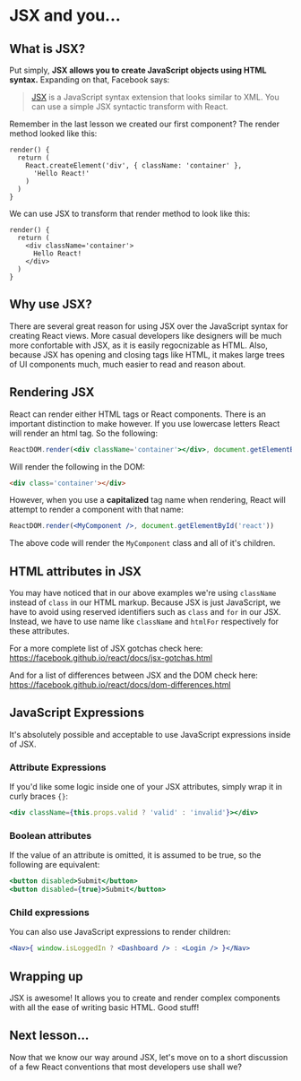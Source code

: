 # JSX and you...

## What is JSX?

Put simply, **JSX allows you to create JavaScript objects using HTML syntax.**
Expanding on that, Facebook says:
> [JSX](https://facebook.github.io/jsx/) is a JavaScript syntax extension that
> looks similar to XML. You can use a simple JSX syntactic transform with React.

Remember in the last lesson we created our first component? The render
method looked like this:
```es6
render() {
  return (
    React.createElement('div', { className: 'container' },
      'Hello React!'
    )
  )
}
```

We can use JSX to transform that render method to look like this:
```es6
render() {
  return (
    <div className='container'>
      Hello React!
    </div>
  )
}
```

## Why use JSX?

There are several great reason for using JSX over the JavaScript syntax for
creating React views. More casual developers like designers will be much more
confortable with JSX, as it is easily regocnizable as HTML. Also, because JSX
has opening and closing tags like HTML, it makes large trees of UI components
much, much easier to read and reason about.

## Rendering JSX

React can render either HTML tags or React components. There is an important
distinction to make however. If you use lowercase letters React will render
an html tag. So the following:
```jsx
ReactDOM.render(<div className='container'></div>, document.getElementById('react'))
```

Will render the following in the DOM:
```html
<div class='container'></div>
```

However, when you use a **capitalized** tag name when rendering, React will
attempt to render a component with that name:
```jsx
ReactDOM.render(<MyComponent />, document.getElementById('react'))
```

The above code will render the `MyComponent` class and all of it's children.

## HTML attributes in JSX

You may have noticed that in our above examples we're using `className`
instead of `class` in our HTML markup. Because JSX is just JavaScript,
we have to avoid using reserved identifiers such as `class` and `for` in
our JSX. Instead, we have to use name like `className` and `htmlFor` respectively
for these attributes.

For a more complete list of JSX gotchas check here:
https://facebook.github.io/react/docs/jsx-gotchas.html

And for a list of differences between JSX and the DOM check here:
https://facebook.github.io/react/docs/dom-differences.html

## JavaScript Expressions

It's absolutely possible and acceptable to use JavaScript expressions inside
of JSX.

### Attribute Expressions

If you'd like some logic inside one of your JSX attributes, simply wrap it in
curly braces `{}`:
```jsx
<div className={this.props.valid ? 'valid' : 'invalid'}></div>
```

### Boolean attributes

If the value of an attribute is omitted, it is assumed to be true, so the
following are equivalent:
```jsx
<button disabled>Submit</button>
<button disabled={true}>Submit</button>
```

### Child expressions

You can also use JavaScript expressions to render children:
```jsx
<Nav>{ window.isLoggedIn ? <Dashboard /> : <Login /> }</Nav>
```

## Wrapping up

JSX is awesome! It allows you to create and render complex components with all
the ease of writing basic HTML. Good stuff!

## Next lesson...

Now that we know our way around JSX, let's move on to a short discussion of a
few React conventions that most developers use shall we?

